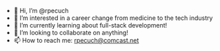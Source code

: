 - 👋 Hi, I’m @rpecuch
- 👀 I’m interested in a career change from medicine to the tech industry
- 🌱 I’m currently learning about full-stack development!
- 💞️ I’m looking to collaborate on anything!
- 📫 How to reach me: rpecuch@comcast.net

<!---
rpecuch/rpecuch is a ✨ special ✨ repository because its `README.md` (this file) appears on your GitHub profile.
You can click the Preview link to take a look at your changes.
--->
